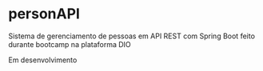 # personAPI
Sistema de gerenciamento de pessoas em API REST com Spring Boot feito durante bootcamp na plataforma DIO

Em desenvolvimento
